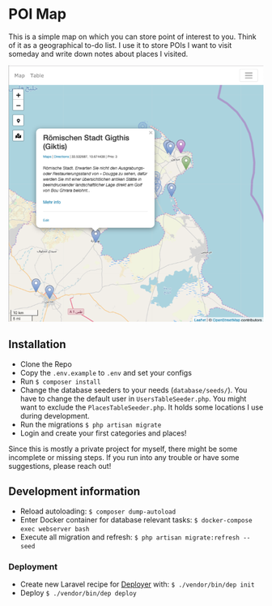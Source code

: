 # POI Map

This is a simple map on which you can store point of interest to you. Think of it as a geographical to-do list. I use it to store POIs I want to visit someday and write down notes about places I visited. 

![Screenshot of Map with some saved places](./poi-map-example.png)


## Installation

- Clone the Repo
- Copy the `.env.example` to `.env` and set your configs
- Run `$ composer install`
- Change the database seeders to your needs (`database/seeds/`). You have to change the default user in `UsersTableSeeder.php`. You might want to exclude the `PlacesTableSeeder.php`. It holds some locations I use during development.
- Run the migrations `$ php artisan migrate`
- Login and create your first categories and places! 

Since this is mostly a private project for myself, there might be some incomplete or missing steps. If you run into any trouble or have some suggestions, please reach out!

## Development information

- Reload autoloading: `$ composer dump-autoload`
- Enter Docker container for database relevant tasks: `$ docker-compose exec webserver bash`
- Execute all migration and refresh: `$ php artisan migrate:refresh --seed`

### Deployment

- Create new Laravel recipe for [Deployer](https://deployer.org/) with: `$ ./vendor/bin/dep init`
- Deploy `$ ./vendor/bin/dep deploy`
